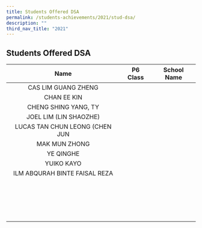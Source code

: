 ```yaml
---
title: Students Offered DSA
permalink: /students-achievements/2021/stud-dsa/
description: ""
third_nav_title: "2021"
---
```

## Students Offered DSA

| **Name**  | **P6 Class**  | **School Name**  |
|:-:|---|---|
| CAS LIM GUANG ZHENG  |   |   |
| CHAN EE KIN  |   |   |
| CHENG SHING YANG, TY  |   |   |
| JOEL LIM (LIN SHAOZHE)  |   |   |
| LUCAS TAN CHUN LEONG (CHEN JUN  |   |   |
| MAK MUN ZHONG  |   |   |
| YE QINGHE  |   |   |
|  YUIKO KAYO |   |   |
| ILM ABQURAH BINTE FAISAL REZA  |   |   |
|   |   |   |
|   |   |   |
|   |   |   |
|   |   |   |
|   |   |   |
|   |   |   |
|   |   |   |
|   |   |   |
|   |   |   |
|   |   |   |
|   |   |   |
|   |   |   |
|   |   |   |
|   |   |   |
|   |   |   |
|   |   |   |
|   |   |   |
|   |   |   |
|   |   |   |